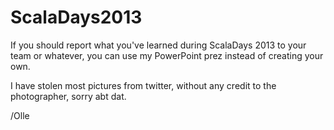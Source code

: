 ScalaDays2013
=============

If you should report what you've learned during ScalaDays 2013 to your team or whatever, you can use my PowerPoint prez instead of creating your own. 

I have stolen most pictures from twitter, without any credit to the photographer, sorry abt dat.

/Olle
